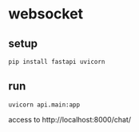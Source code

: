 # websocket

## setup

```shell
pip install fastapi uvicorn
```

## run

```shell
uvicorn api.main:app
```

access to http://localhost:8000/chat/
